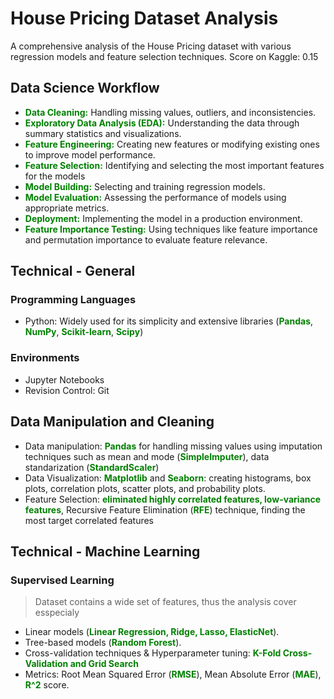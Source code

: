 # House Pricing Dataset Analysis
A comprehensive analysis of the House Pricing dataset with various regression models and feature selection techniques.
Score on Kaggle: 0.15

## Data Science Workflow
* <span style="color: green; font-weight: bold;">Data Cleaning:</span> Handling missing values, outliers, and inconsistencies.
* <span style="color: green; font-weight: bold;">Exploratory Data Analysis (EDA):</span> Understanding the data through summary statistics and visualizations.
* <span style="color: green; font-weight: bold;">Feature Engineering:</span> Creating new features or modifying existing ones to improve model performance.
* <span style="color: green; font-weight: bold;">Feature Selection:</span> Identifying and selecting the most important features for the models
* <span style="color: green; font-weight: bold;">Model Building:</span> Selecting and training regression models.
* <span style="color: green; font-weight: bold;">Model Evaluation:</span> Assessing the performance of models using appropriate metrics.
* <span style="color: green; font-weight: bold;">Deployment:</span> Implementing the model in a production environment.
* <span style="color: green; font-weight: bold;">Feature Importance Testing:</span> Using techniques like feature importance and permutation importance to evaluate feature relevance.

## Technical - General
### Programming Languages
* Python: Widely used for its simplicity and extensive libraries (<span style="color: green; font-weight: bold;">Pandas</span>, <span style="color: green; font-weight: bold;">NumPy</span>, <span style="color: green; font-weight: bold;">Scikit-learn</span>, <span style="color: green; font-weight: bold;">Scipy</span>)

### Environments
* Jupyter Notebooks
* Revision Control: Git

## Data Manipulation and Cleaning
* Data manipulation: <span style="color: green; font-weight: bold;">Pandas</span> for handling missing values using imputation techniques such as mean and mode (<span style="color: green; font-weight: bold;">SimpleImputer</span>), data standarization (<span style="color: green; font-weight: bold;">StandardScaler</span>)
* Data Visualization: <span style="color: green; font-weight: bold;">Matplotlib</span> and <span style="color: green; font-weight: bold;">Seaborn</span>: creating histograms, box plots, correlation plots, scatter plots, and probability plots.
* Feature Selection: <span style="color: green; font-weight: bold;">eliminated highly correlated features, low-variance features</span>, Recursive Feature Elimination (<span style="color: green; font-weight: bold;">RFE</span>) technique, finding the most target correlated features

## Technical - Machine Learning

### Supervised Learning

> Dataset contains a wide set of features, thus the analysis cover esspecialy

* Linear models (<span style="color: green; font-weight: bold;">Linear Regression, Ridge, Lasso, ElasticNet</span>).
* Tree-based models (<span style="color: green; font-weight: bold;">Random Forest</span>).
* Cross-validation techniques & Hyperparameter tuning: <span style="color: green; font-weight: bold;">K-Fold Cross-Validation and Grid Search</span>
* Metrics: Root Mean Squared Error (<span style="color: green; font-weight: bold;">RMSE</span>), Mean Absolute Error (<span style="color: green; font-weight: bold;">MAE</span>), <span style="color: green; font-weight: bold;">R^2</span> score.
